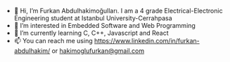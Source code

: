 - 👋 Hi, I’m Furkan Abdulhakimoğulları. I am a 4 grade Electrical-Electronic Engineering student at Istanbul University-Cerrahpasa
- 👀 I’m interested in Embedded Software and Web Programming
- 🌱 I’m currently learning C, C++, Javascript and React
- 📫 You can reach me using https://www.linkedin.com/in/furkan-abdulhakim/ or hakimoglufurkan@gmail.com
<!---
furkanabdulhakimogullari/furkanabdulhakimogullari is a ✨ special ✨ repository because its `README.md` (this file) appears on your GitHub profile.
You can click the Preview link to take a look at your changes.
--->
